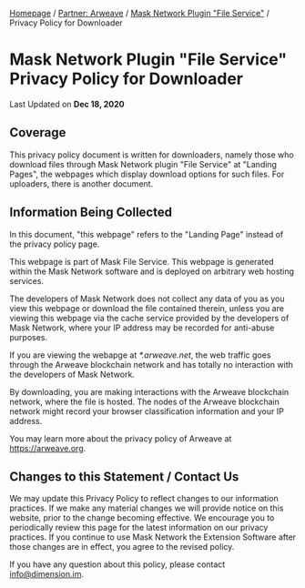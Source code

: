 [Homepage](../../) / [Partner: Arweave](../) / [Mask Network Plugin "File Service"](./) / Privacy Policy for Downloader

# Mask Network Plugin "File Service"<br>Privacy Policy for Downloader

Last Updated on **Dec 18, 2020**

## Coverage

This privacy policy document is written for downloaders, namely those who download files through Mask Network plugin "File Service" at "Landing Pages",
the webpages which display download options for such files. For uploaders, there is another document.

## Information Being Collected

In this document, "this webpage" refers to the "Landing Page" instead of the privacy policy page.

This webpage is part of Mask File Service. This webpage is generated within the Mask Network software and is deployed on arbitrary web hosting services.

The developers of Mask Network does not collect any data of you as you view this webpage or download the file contained therein,
unless you are viewing this webpage via the cache service provided by the developers of Mask Network, where your IP address may be recorded for anti-abuse purposes.

If you are viewing the webapge at _\*.arweave.net_, the web traffic goes through the Arweave blockchain network and has totally no interaction with the developers of Mask Network.

By downloading, you are making interactions with the Arweave blockchain network, where the file is hosted.
The nodes of the Arweave blockchain network might record your browser classification information and your IP address.

You may learn more about the privacy policy of Arweave at <https://arweave.org>.

## Changes to this Statement / Contact Us

We may update this Privacy Policy to reflect changes to our information practices. If we make any material changes we will provide notice on this website, prior to the change becoming effective. We encourage you to periodically review this page for the latest information on our privacy practices. If you continue to use Mask Network the Extension Software after those changes are in effect, you agree to the revised policy.

If you have any question about this policy, please contact [info@dimension.im](mailto:info@dimension.im).
